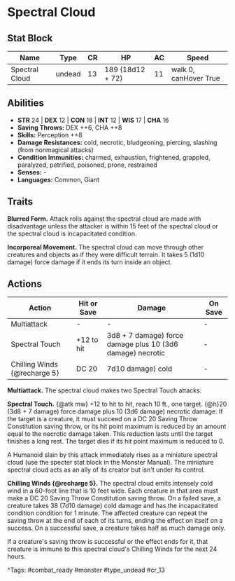 # Spectral Cloud

## Stat Block

| Name | Type | CR | HP | AC | Speed |
|------|------|----|----|----|-------|
| Spectral Cloud | undead | 13 | 189 (18d12 + 72) | 11 | walk 0, canHover True |

## Abilities

- **STR** 24 | **DEX** 12 | **CON** 18 | **INT** 12 | **WIS** 17 | **CHA** 16
- **Saving Throws:** DEX ++6, CHA ++8  
- **Skills:** Perception ++8  
- **Damage Resistances:** cold, necrotic, bludgeoning, piercing, slashing (from nonmagical attacks)  
- **Condition Immunities:** charmed, exhaustion, frightened, grappled, paralyzed, petrified, poisoned, prone, restrained  
- **Senses:** -  
- **Languages:** Common, Giant

## Traits

**Blurred Form.** Attack rolls against the spectral cloud are made with disadvantage unless the attacker is within 15 feet of the spectral cloud or the spectral cloud is incapacitated condition.

**Incorporeal Movement.** The spectral cloud can move through other creatures and objects as if they were difficult terrain. It takes 5 (1d10 damage) force damage if it ends its turn inside an object.


## Actions

| Action | Hit or Save | Damage | On Save |
|--------|--------------|--------|----------|
| Multiattack | - | - | - |
| Spectral Touch | +12 to hit | 3d8 + 7 damage) force damage plus 10 (3d6 damage) necrotic | - |
| Chilling Winds {@recharge 5} | DC 20 | 7d10 damage) cold | - |

**Multiattack.** The spectral cloud makes two Spectral Touch attacks.

**Spectral Touch.** {@atk mw} +12 to hit to hit, reach 10 ft., one target. {@h}20 (3d8 + 7 damage) force damage plus 10 (3d6 damage) necrotic damage. If the target is a creature, it must succeed on a DC 20 Saving Throw Constitution saving throw, or its hit point maximum is reduced by an amount equal to the necrotic damage taken. This reduction lasts until the target finishes a long rest. The target dies if its hit point maximum is reduced to 0.

A Humanoid slain by this attack immediately rises as a miniature spectral cloud (use the specter stat block in the Monster Manual). The miniature spectral cloud acts as an ally of its creator but isn't under its control.

**Chilling Winds {@recharge 5}.** The spectral cloud emits intensely cold wind in a 60-foot line that is 10 feet wide. Each creature in that area must make a DC 20 Saving Throw Constitution saving throw. On a failed save, a creature takes 38 (7d10 damage) cold damage and has the incapacitated condition condition for 1 minute. The affected creature can repeat the saving throw at the end of each of its turns, ending the effect on itself on a success. On a successful save, a creature takes half as much damage only.

If a creature's saving throw is successful or the effect ends for it, that creature is immune to this spectral cloud's Chilling Winds for the next 24 hours.


^Tags: #combat_ready #monster #type_undead #cr_13